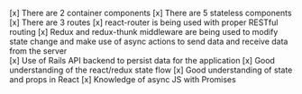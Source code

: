 [x] There are 2 container components 
[x] There are 5 stateless components 
[x] There are 3 routes
[x] react-router is being used with proper RESTful routing 
[x] Redux and redux-thunk middleware are being used to modify state change and make use of async     actions to send data and receive data from the server  
[x] Use of Rails API backend to persist data for the application
[x] Good understanding of the react/redux state flow
[x] Good understanding of state and props in React
[x] Knowledge of async JS with Promises